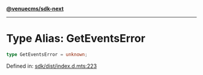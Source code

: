 [**@venuecms/sdk-next**](../Index.md)

***

# Type Alias: GetEventsError

```ts
type GetEventsError = unknown;
```

Defined in: [sdk/dist/index.d.mts:223](https://github.com/venuecms/sdk/blob/6283acc845335a99eac7e210bd07dad1da30061f/packages/sdk/dist/index.d.mts#L223)
